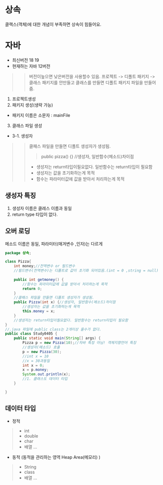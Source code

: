 


# 상속

클랙스(객체)에 대한 개념이 부족하면 상속이 힘들어요.
# 자바
+ 최신버전 18 19
+ 현재하는 자바 12버전
>> 버전이높으면 낮은버전을 사용할수 있음.
프로젝트 -> 디폴트 패키지 -> 클래스
패키지를 안만들고 클래스를 만들면 디폴트 패키지 파일을 만들어줌.
1. 프로젝트생성
2. 패키지 생성(생략 가능)
+ 패키지 이름은 소문자 : 
mainFile
3. 클래스 파일 생성
+ 3-1. 생성자
>> 클패스 파일을 만들면 디폴트 생성자가 생성됨.
>>> public pizza() {} //생성자, 일반함수(메소드)차이점
>>+ 생성자는 return타입이필요없다. 일반함수는 return타입이 필요함
>>+ 생성자는 값을 초기화하는게 목적
>>+ 함수는 파라미터값에 값을 받아서 처리하는게 목적

## 생성자 특징
1. 생성자 이름은 클레스 이름과 동일
2. return type 타입이 없다.

## 오버 로딩
메소드 이름은 동일, 파라미터(매겨변수 ,인자)는 다르게

~~~java
package 상속;

class Pizza{
	int money;//전역변수 or 필드변수
	//필드변수(전역변수)는 디폴트로 값이 초기화 되어있음.(int = 0 ,string = null)
	
	public int getmoney() {
		//함수는 파라미터값에 값을 받아서 처리하는게 목적
		return 0;
	}
	//클패스 파일을 만들면 디폴트 생성자가 생성됨.
	public Pizza(int x) {//생성자, 일반함수(메소드)차이점
		//생성자는 값을 초기화하는게 목적
		this.money = x;
	} 
	//생성자는 return타입이필요없다. 일반함수는 return타입이 필요함
}
//.java 파일에 public class는 2개이상 올수가 없다.
public class Study0405 {	
	public static void main(String[] args) {
		Pizza p = new Pizza(10);//자바 특징 아님! 객체지향언어 특징
		//생성자(메소드) 호출
		p = new Pizza(30);
		//int x = 10
		//x = 30과동일
		int x = 0;
		x = p.money;
		System.out.println(x);
		//1. 클래스도 데이터 타입
	}

}
~~~

## 데이터 타입
+ 정적
>+ int
>+ double
>+ char
>+ 배열
...
+ 동적 (동적을 관리하는 영역 Heap Area(메모리) )
>+ String
>+ class
>+ 배열
...